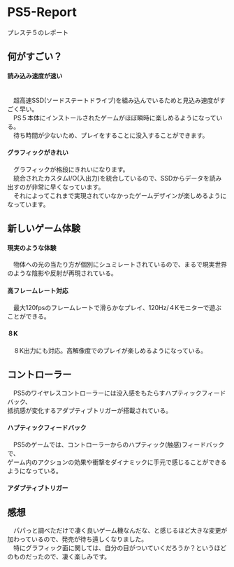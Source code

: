 # PS5-Report
プレステ５のレポート

## 何がすごい？

#### 読み込み速度が速い
<br>
　超高速SSD(ソードステートドライブ)を組み込んでいるためと見込み速度がすごく早い。<br>
　PS５本体にインストールされたゲームがほぼ瞬時に楽しめるようになっている。<br>
　待ち時間が少ないため、プレイをすることに没入することができます。
  
#### グラフィックがきれい
　グラフィックが格段にきれいになります。<br>
　統合されたカスタムI/O(入出力)を統合しているので、SSDからデータを読み出すのが非常に早くなっています。<br>
　それによってこれまで実現されていなかったゲームデザインが楽しめるようになっています。
 
## 新しいゲーム体験

#### 現実のような体験
　物体への光の当たり方が個別にシュミレートされているので、まるで現実世界のような陰影や反射が再現されている。
 
#### 高フレームレート対応
　最大120fpsのフレームレートで滑らかなプレイ、120Hz/４Kモニターで遊ぶことができる。
 
#### ８K
　８K出力にも対応。高解像度でのプレイが楽しめるようになっている。
 
## コントローラー
　PS5のワイヤレスコントローラーには没入感をもたらすハプティックフィードバック、<br>
 抵抗感が変化するアダプティブトリガーが搭載されている。
 
#### ハプティックフィードバック
　PS5のゲームでは、コントローラーからのハプティック(触感)フィードバックで、<br>
  ゲーム内のアクションの効果や衝撃をダイナミックに手元で感じることができるようになっている。
  
#### アダプティブトリガー


## 感想
　パパっと調べただけで凄く良いゲーム機なんだな、と感じるほど大きな変更が加わっているので、発売が待ち遠しくなりました。<br>
　特にグラフィック面に関しては、自分の目がついていくだろうか？というほどのものだったので、凄く楽しみです。


